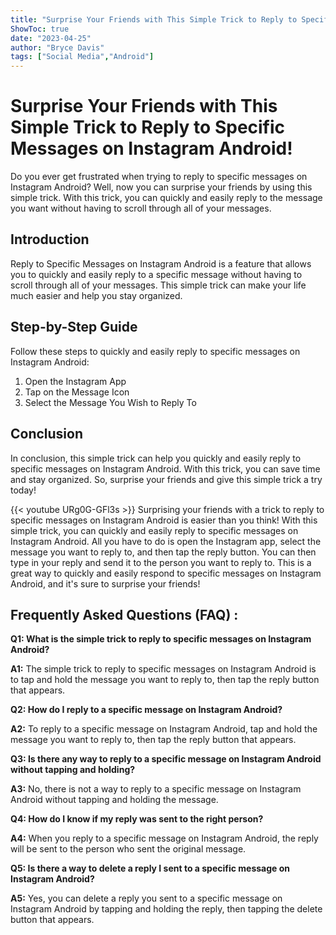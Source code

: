 ```yaml
---
title: "Surprise Your Friends with This Simple Trick to Reply to Specific Messages on Instagram Android!"
ShowToc: true 
date: "2023-04-25"
author: "Bryce Davis" 
tags: ["Social Media","Android"]
---
```

# Surprise Your Friends with This Simple Trick to Reply to Specific Messages on Instagram Android!

Do you ever get frustrated when trying to reply to specific messages on Instagram Android? Well, now you can surprise your friends by using this simple trick. With this trick, you can quickly and easily reply to the message you want without having to scroll through all of your messages. 

## Introduction 

Reply to Specific Messages on Instagram Android is a feature that allows you to quickly and easily reply to a specific message without having to scroll through all of your messages. This simple trick can make your life much easier and help you stay organized. 

## Step-by-Step Guide 

Follow these steps to quickly and easily reply to specific messages on Instagram Android: 

1. Open the Instagram App
2. Tap on the Message Icon 
3. Select the Message You Wish to Reply To 

## Conclusion 

In conclusion, this simple trick can help you quickly and easily reply to specific messages on Instagram Android. With this trick, you can save time and stay organized. So, surprise your friends and give this simple trick a try today!

{{< youtube URg0G-GFl3s >}} 
Surprising your friends with a trick to reply to specific messages on Instagram Android is easier than you think! With this simple trick, you can quickly and easily reply to specific messages on Instagram Android. All you have to do is open the Instagram app, select the message you want to reply to, and then tap the reply button. You can then type in your reply and send it to the person you want to reply to. This is a great way to quickly and easily respond to specific messages on Instagram Android, and it's sure to surprise your friends!

## Frequently Asked Questions (FAQ) :
**Q1: What is the simple trick to reply to specific messages on Instagram Android?**

**A1:** The simple trick to reply to specific messages on Instagram Android is to tap and hold the message you want to reply to, then tap the reply button that appears.

**Q2: How do I reply to a specific message on Instagram Android?**

**A2:** To reply to a specific message on Instagram Android, tap and hold the message you want to reply to, then tap the reply button that appears.

**Q3: Is there any way to reply to a specific message on Instagram Android without tapping and holding?**

**A3:** No, there is not a way to reply to a specific message on Instagram Android without tapping and holding the message.

**Q4: How do I know if my reply was sent to the right person?**

**A4:** When you reply to a specific message on Instagram Android, the reply will be sent to the person who sent the original message.

**Q5: Is there a way to delete a reply I sent to a specific message on Instagram Android?**

**A5:** Yes, you can delete a reply you sent to a specific message on Instagram Android by tapping and holding the reply, then tapping the delete button that appears.




